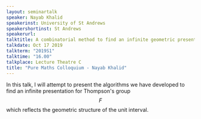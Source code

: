 ```yaml
---
layout: seminartalk
speaker: Nayab Khalid
speakerinst: University of St Andrews
speakershortinst: St Andrews
speakerurl: 
talktitle: A combinatorial method to find an infinite geometric presentation for Thompson's group F
talkdate: Oct 17 2019
talkterm: "2019S1"
talktime: "16.00"
talkplace: Lecture Theatre C
title: "Pure Maths Colloquium - Nayab Khalid"
---
```


 In this talk, I will attempt to present the algorithms we have developed to find an infinite presentation for Thompson's group $$F$$ which reflects the geometric structure of the unit interval. 